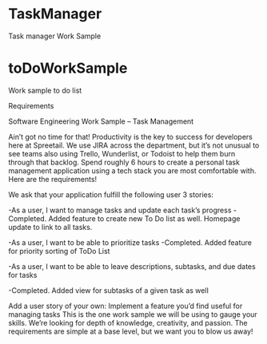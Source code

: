# TaskManager
Task manager Work Sample

# toDoWorkSample
Work sample to do list

Requirements

Software Engineering Work Sample – Task Management

Ain’t got no time for that! Productivity is the key to success for developers here at Spreetail. We use JIRA across the department, but it’s not unusual to see teams also using Trello, Wunderlist, or Todoist to help them burn through that backlog. 
Spend roughly 6 hours to create a personal task management application using a tech stack you are most comfortable with. 
Here are the requirements!

We ask that your application fulfill the following user 3 stories: 

 -As a user, I want to manage tasks and update each task’s progress
  -Completed. Added feature to create new To Do list as well. Homepage update to link to all tasks.

 -As a user, I want to be able to prioritize tasks
  -Completed. Added feature for priority sorting of ToDo List

 -As a user, I want to be able to leave descriptions, subtasks, and due dates for tasks
 
  -Completed. Added view for subtasks of a given task as well

Add a user story of your own:
Implement a feature you’d find useful for managing tasks
This is the one work sample we will be using to gauge your skills. We’re looking for depth of knowledge, creativity, and passion. The requirements are simple at a base level, but we want you to blow us away!


